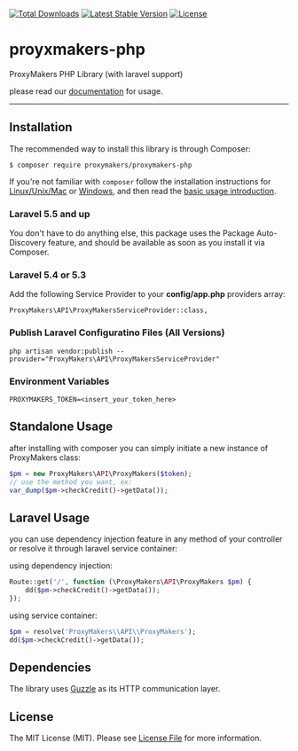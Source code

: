 <a href="https://packagist.org/packages/proxymakers/proxymakers-php"><img src="https://poser.pugx.org/proxymakers/proxymakers-php/d/total.svg" alt="Total Downloads"></a>
<a href="https://packagist.org/packages/pezhvak/onlinenic-api"><img src="https://poser.pugx.org/proxymakers/proxymakers-php/v/stable.svg" alt="Latest Stable Version"></a>
<a href="https://packagist.org/packages/pezhvak/onlinenic-api"><img src="https://poser.pugx.org/proxymakers/proxymakers-php/license.svg" alt="License"></a>

# proyxmakers-php
ProxyMakers PHP Library (with laravel support)

please read our [documentation](https://proxymakers/developers) for usage.

---

## Installation

The recommended way to install this library is through Composer:

`$ composer require proxymakers/proxymakers-php`

If you're not familiar with `composer` follow the installation instructions for
[Linux/Unix/Mac](https://getcomposer.org/doc/00-intro.md#installation-linux-unix-osx) or
[Windows](https://getcomposer.org/doc/00-intro.md#installation-windows), and then read the
[basic usage introduction](https://getcomposer.org/doc/01-basic-usage.md).

### Laravel 5.5 and up

You don't have to do anything else, this package uses the Package Auto-Discovery feature, and should be available as soon as you install it via Composer.

### Laravel 5.4 or 5.3

Add the following Service Provider to your **config/app.php** providers array:

`ProxyMakers\API\ProxyMakersServiceProvider::class,`

### Publish Laravel Configuratino Files (All Versions)

`php artisan vendor:publish --provider="ProxyMakers\API\ProxyMakersServiceProvider"`

### Environment Variables

```
PROXYMAKERS_TOKEN=<insert_your_token_here>
```

## Standalone Usage

after installing with composer you can simply initiate a new instance of ProxyMakers class:


```php
$pm = new ProxyMakers\API\ProxyMakers($token);
// use the method you want, ex:
var_dump($pm->checkCredit()->getData());
```

## Laravel Usage

you can use dependency injection feature in any method of your controller or resolve it through laravel service container:

using dependency injection:
```php
Route::get('/', function (\ProxyMakers\API\ProxyMakers $pm) {
    dd($pm->checkCredit()->getData());
});
```

using service container:
```php
$pm = resolve('ProxyMakers\\API\\ProxyMakers');
dd($pm->checkCredit()->getData());
```

## Dependencies

The library uses [Guzzle](https://github.com/guzzle/guzzle) as its HTTP communication layer.

## License

The MIT License (MIT). Please see [License File](LICENSE) for more information.
